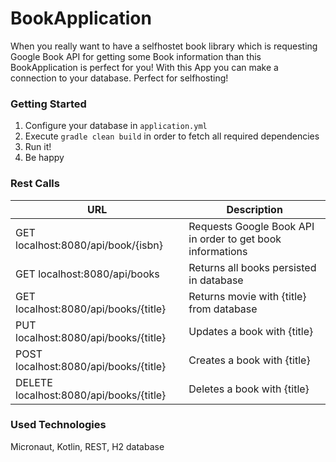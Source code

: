 # BookApplication
When you really want to have a selfhostet book library which is requesting Google Book API for getting some Book information 
than this BookApplication is perfect for you! With this App you can make a connection to your database. Perfect for selfhosting!

### Getting Started
1. Configure your database in `application.yml`
2. Execute `gradle clean build` in order to fetch all required dependencies
3. Run it!
4. Be happy

### Rest Calls
| URL                                     | Description                                                |
|-----------------------------------------|------------------------------------------------------------|
| GET localhost:8080/api/book/{isbn}      | Requests Google Book API in order to get book informations |
| GET localhost:8080/api/books            | Returns all books persisted in database                    |
| GET localhost:8080/api/books/{title}    | Returns movie with {title} from database                   |
| PUT localhost:8080/api/books/{title}    | Updates a book with {title}                                |
| POST localhost:8080/api/books/{title}   | Creates a book with {title}                                |
| DELETE localhost:8080/api/books/{title} | Deletes a book with {title}                                |

### Used Technologies
Micronaut, Kotlin, REST, H2 database
